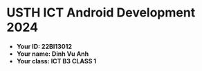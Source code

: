 USTH ICT Android Development 2024
========================================

* **Your ID: 22BI13012**
* **Your name: Dinh Vu Anh**
* **Your class: ICT B3 CLASS 1**
